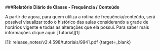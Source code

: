 ###**Relatório Diário de Classe - Frequência / Conteúdo**

A partir de agora, para quem utiliza a rotina de frequência/conteúdo, será possível visualizar todo o histórico das aulas considerando a grade de horários vigente e todas as alterações que ela possui.
Para saber mais informações clique aqui: [Tutorial][1]

[1]: release_notes/v2.4.598/tutoriais/9941.pdf {target=_blank}
